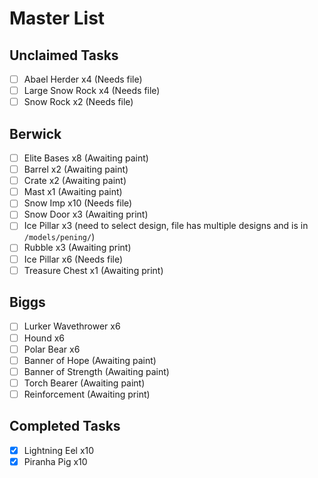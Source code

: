 # Master List

## Unclaimed Tasks
- [ ] Abael Herder x4 (Needs file)
- [ ] Large Snow Rock x4 (Needs file)
- [ ] Snow Rock x2 (Needs file)

## Berwick
- [ ] Elite Bases x8 (Awaiting paint)
- [ ] Barrel x2 (Awaiting paint)
- [ ] Crate x2 (Awaiting paint)
- [ ] Mast x1 (Awaiting paint)
- [ ] Snow Imp x10 (Needs file)
- [ ] Snow Door x3 (Awaiting print)
- [ ] Ice Pillar x3 (need to select design, file has multiple designs and is in `/models/pening/`)
- [ ] Rubble x3 (Awaiting print)
- [ ] Ice Pillar x6 (Needs file)
- [ ] Treasure Chest x1 (Awaiting print)

## Biggs
- [ ] Lurker Wavethrower x6
- [ ] Hound x6
- [ ] Polar Bear x6
- [ ] Banner of Hope (Awaiting paint)
- [ ] Banner of Strength (Awaiting paint)
- [ ] Torch Bearer (Awaiting paint)
- [ ] Reinforcement (Awaiting print)

## Completed Tasks
- [x] Lightning Eel x10
- [x] Piranha Pig x10
